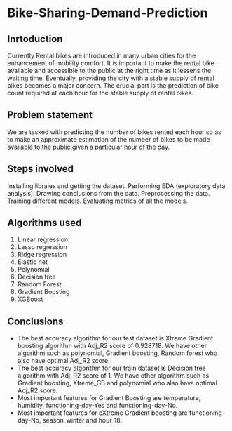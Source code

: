 # Bike-Sharing-Demand-Prediction
## Inrtoduction
Currently Rental bikes are introduced in many urban cities for the enhancement of mobility comfort. It is important to make the rental bike available and accessible to the public at the right time as it lessens the waiting time. Eventually, providing the city with a stable supply of rental bikes becomes a major concern. The crucial part is the prediction of bike count required at each hour for the stable supply of rental bikes.

## Problem statement
We are tasked with predicting the number of bikes rented each hour so as to make an approximate estimation of the number of bikes to be made available to the public given a particular hour of the day.

## Steps involved
Installing libraies and getting the dataset.
Performing EDA (exploratory data analysis).
Drawing conclusions from the data.
Preprocessing the data.
Training different models.
Evaluating metrics of all the models.

## Algorithms used
1. Linear regression
2. Lasso regression
3. Ridge regression
4. Elastic net
5. Polynomial
6. Decision tree
7. Random Forest
8. Gradient Boosting
9. XGBoost

## Conclusions
* The best accuracy algorithm for our test dataset is Xtreme Gradient boosting algorithm with Adj_R2 score of 0.928718. We have other algorithm such as polynomial, Gradient boosting, Random forest who also have optimal Adj_R2 score.
* The best accuracy algorithm for our train dataset is Decision tree algorithm with Adj_R2 score of 1. We have other algorithm such as Gradient boosting, Xtreme_GB and polynomial who also have optimal Adj_R2 score.
* Most important features for Gradient Boosting are temperature, humidity, functioning-day-Yes and functioning-day-No.
* Most important features for eXtreme Gradient boosting are functioning-day-No, season_winter and hour_18.
